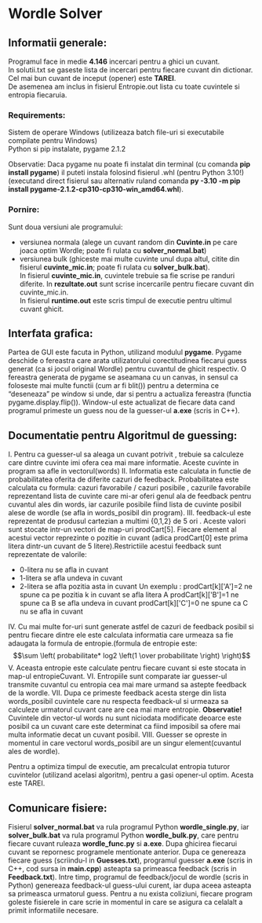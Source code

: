 # Wordle Solver

## Informatii generale:

Programul face in medie **4.146** incercari pentru a ghici un cuvant.  
In solutii.txt se gaseste lista de incercari pentru fiecare cuvant din dictionar.  
Cel mai bun cuvant de inceput (opener) este **TAREI**.  
De asemenea am inclus in fisierul Entropie.out lista cu toate cuvintele si entropia fiecaruia.  

### Requirements:

Sistem de operare Windows (utilizeaza batch file-uri si executabile compilate pentru Windows)  
Python si pip instalate, pygame 2.1.2

Observatie:
Daca pygame nu poate fi instalat din terminal (cu comanda **pip install pygame**) il puteti instala folosind fisierul .whl (pentru Python 3.10!) (executand direct fisierul sau alternativ ruland comanda **py -3.10 -m pip install pygame-2.1.2-cp310-cp310-win_amd64.whl**).

### Pornire:

Sunt doua versiuni ale programului: 
* versiunea normala (alege un cuvant random din **Cuvinte.in** pe care joaca optim Wordle; poate fi rulata cu **solver_normal.bat**)
* versiunea bulk (ghiceste mai multe cuvinte unul dupa altul, citite din fisierul **cuvinte_mic.in**; poate fi rulata cu **solver_bulk.bat**).  
In fisierul **cuvinte_mic.in**, cuvintele trebuie sa fie scrise pe randuri diferite.
In **rezultate.out** sunt scrise incercarile pentru fiecare cuvant din cuvinte_mic.in.  
In fisierul **runtime.out** este scris timpul de executie pentru ultimul cuvant ghicit.

## Interfata grafica:

Partea de GUI este facuta in Python, utilizand modulul **pygame**. Pygame deschide o fereastra care arata utilizatorului corectitudinea fiecarui guess generat (ca si jocul original Wordle) pentru cuvantul de ghicit respectiv. 
O fereastra generata de pygame se aseamana cu un canvas, in sensul ca foloseste mai multe functii (cum ar fi blit()) pentru a determina ce “deseneaza” pe window si unde, dar si pentru a actualiza fereastra (functia pygame.display.flip()). Window-ul este actualizat de fiecare data cand programul primeste un guess nou de la guesser-ul **a.exe** (scris in C++).

## Documentatie pentru Algoritmul de guessing:

I. Pentru ca guesser-ul sa aleaga un cuvant potrivit , trebuie sa calculeze care dintre cuvinte imi ofera cea mai mare informatie.
Aceste cuvinte in program sa afle in vectorul(words)
II. Informatia este calculata in functie de probabilitatea oferita de diferite cazuri de feedback. Probabilitatea este calculata cu formula:
cazuri favorabile / cazuri posibile , cazurile favorabile reprezentand lista de cuvinte care mi-ar oferi genul ala de feedback pentru
cuvantul ales din words, iar cazurile posibile fiind lista de cuvinte posibil alese de wordle (se afla in words_posibil din program).
III. feedback-ul este reprezentat de produsul cartezian a multimi {0,1,2} de 5 ori . Aceste valori sunt stocate intr-un vectori de map-uri 
prodCart[5]. Fiecare element al acestui vector reprezinte o pozitie in cuvant (adica prodCart[0] este prima litera dintr-un cuvant de 
5 litere).Restrictiile acestui feedback sunt reprezentate de valorile: 
* 0-litera nu se afla in cuvant  
* 1-litera se afla undeva in cuvant
* 2-litera se afla pozitia asta in cuvant
Un exemplu : prodCart[k]['A']=2 ne spune ca pe pozitia k in cuvant se afla litera A
prodCart[k]['B']=1 ne spune ca B se afla undeva in cuvant
prodCart[k]['C']=0 ne spune ca C nu se afla in cuvant

IV. Cu mai multe for-uri sunt generate astfel de cazuri de feedback posibil si pentru fiecare dintre ele este calculata informatia care 
urmeaza sa fie adaugata la formula de entropie.(formula de entropie este: $$\sum \left( probabilitate* log2 \left(1 \over probabilitate \right) \right)$$
V. Aceasta entropie este calculate pentru fiecare cuvant si este stocata in map-ul entropieCuvant.
VI. Entropiile sunt comparate iar guesser-ul transmite cuvantul cu entropia cea mai mare urmand sa astepte feedback de la wordle.
VII. Dupa ce primeste feedback acesta sterge din lista words_posibil cuvintele care nu respecta feedback-ul si urmeaza sa calculeze 
urmatorul cuvant care are cea mai mare entropie.
**Observatie!** Cuvintele din vector-ul words nu sunt niciodata modificate deoarce este posibil ca un cuvant care este determinat ca fiind 
imposibil sa ofere mai multa informatie decat un cuvant posibil.
VIII. Guesser se opreste in momentul in care vectorul words_posibil are un singur element(cuvantul ales de wordle).

Pentru a optimiza timpul de executie, am precalculat entropia tuturor cuvintelor (utilizand acelasi algoritm), pentru a gasi opener-ul optim. Acesta este TAREI. 

## Comunicare fisiere:

Fisierul **solver_normal.bat** va rula programul Python **wordle_single.py**, iar **solver_bulk.bat** va rula programul Python **wordle_bulk.py**, care pentru fiecare cuvant ruleaza **wordle_func.py** si **a.exe**. Dupa ghicirea fiecarui cuvant se repornesc programele mentionate anterior.
Dupa ce genereaza fiecare guess (scriindu-l in **Guesses.txt**), programul guesser **a.exe** (scris in C++, cod sursa in **main.cpp**) asteapta sa primeasca feedback (scris in **Feedback.txt**). Intre timp, programul de feedback/jocul de wordle (scris in Python) genereaza feedback-ul guess-ului curent, iar dupa aceea asteapta sa primeasca urmatorul guess. Pentru a nu exista coliziuni, fiecare program goleste fisierele in care scrie in momentul in care se asigura ca celalalt a primit informatiile necesare.


